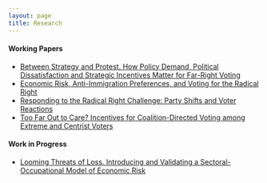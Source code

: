 ```yaml
---
layout: page
title: Research
---
```


#### Working Papers
* <a href="bsap">Between Strategy and Protest. How Policy Demand, Political
Dissatisfaction and Strategic Incentives Matter for Far-Right Voting</a>
* <a href="eraipvrr">Economic Risk, Anti-Immigration Preferences, and Voting for the
Radical Right</a>
* <a href="rttrrc">Responding to the Radical Right Challenge:
Party Shifts and Voter Reactions</a>
* <a href="tfotc">Too Far Out to Care? Incentives for Coalition-Directed Voting among
  Extreme and Centrist Voters</a>

#### Work in Progress
* <a href="ltol">Looming Threats of Loss. Introducing and Validating a Sectoral-Occupational Model of Economic Risk</a>